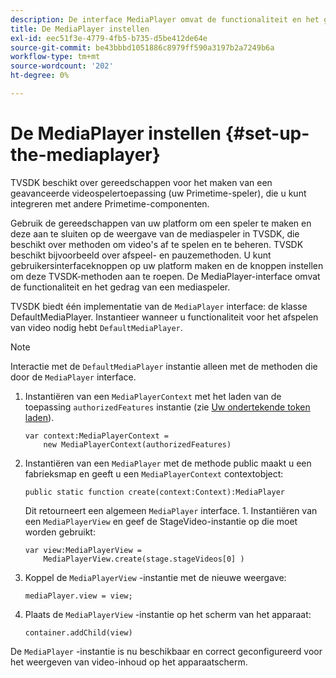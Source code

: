 ```yaml
---
description: De interface MediaPlayer omvat de functionaliteit en het gedrag van een media speler.
title: De MediaPlayer instellen
exl-id: eec51f3e-4779-4fb5-b735-d5be412de64e
source-git-commit: be43bbbd1051886c8979ff590a3197b2a7249b6a
workflow-type: tm+mt
source-wordcount: '202'
ht-degree: 0%

---
```


# De MediaPlayer instellen {#set-up-the-mediaplayer}

TVSDK beschikt over gereedschappen voor het maken van een geavanceerde videospelertoepassing (uw Primetime-speler), die u kunt integreren met andere Primetime-componenten.

Gebruik de gereedschappen van uw platform om een speler te maken en deze aan te sluiten op de weergave van de mediaspeler in TVSDK, die beschikt over methoden om video&#39;s af te spelen en te beheren. TVSDK beschikt bijvoorbeeld over afspeel- en pauzemethoden. U kunt gebruikersinterfaceknoppen op uw platform maken en de knoppen instellen om deze TVSDK-methoden aan te roepen. De MediaPlayer-interface omvat de functionaliteit en het gedrag van een mediaspeler.

TVSDK biedt één implementatie van de `MediaPlayer` interface: de klasse DefaultMediaPlayer. Instantieer wanneer u functionaliteit voor het afspelen van video nodig hebt `DefaultMediaPlayer`.

>[!NOTE]
>
>Interactie met de `DefaultMediaPlayer` instantie alleen met de methoden die door de `MediaPlayer` interface.

1. Instantiëren van een `MediaPlayerContext` met het laden van de toepassing `authorizedFeatures` instantie (zie [Uw ondertekende token laden](../../tvsdk-1.4-for-desktop-hls/t-psdk-dhls-1.4-configure/t-psdk-dhls-1.4-get-signed-token.md)).

   ```
   var context:MediaPlayerContext =  
       new MediaPlayerContext(authorizedFeatures)
   ```

1. Instantiëren van een `MediaPlayer` met de methode public maakt u een fabrieksmap en geeft u een `MediaPlayerContext` contextobject:

   ```
   public static function create(context:Context):MediaPlayer
   ```

   Dit retourneert een algemeen `MediaPlayer` interface. 1. Instantiëren van een `MediaPlayerView` en geef de StageVideo-instantie op die moet worden gebruikt:

   ```
   var view:MediaPlayerView =  
       MediaPlayerView.create(stage.stageVideos[0] )
   ```

1. Koppel de `MediaPlayerView` -instantie met de nieuwe weergave:

   ```
   mediaPlayer.view = view;
   ```

1. Plaats de `MediaPlayerView` -instantie op het scherm van het apparaat:

   ```
   container.addChild(view)
   ```

De `MediaPlayer` -instantie is nu beschikbaar en correct geconfigureerd voor het weergeven van video-inhoud op het apparaatscherm.
